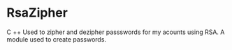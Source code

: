# RsaZipher
C ++ Used to zipher and dezipher passswords for my acounts using RSA.
A module used to create passwords.
